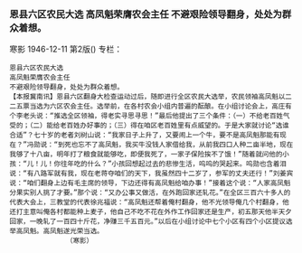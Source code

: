 ### 恩县六区农民大选  高凤魁荣膺农会主任  不避艰险领导翻身，处处为群众着想。
寒影
1946-12-11
第2版()
专栏：

    恩县六区农民大选
    高凤魁荣膺农会主任
    不避艰险领导翻身，处处为群众着想。
    【本报冀南讯】恩县六区翻身大检查运动过后，随即进行全区农民大选举，农民领袖高凤魁以二二五票当选为六区农会主任。选举前，在各村农会小组内普遍的酝酿。在小组讨论会上，高庄有个李老头说：“推选全区领袖，得老实寻思寻思！”最后他提出了三个条件：（一）不给老百姓气受的；（二）能给老百姓办好事的；（三）得在咱区老百姓里有点威望的。于是大家就讨论“选谁合适”？七十岁的老者刘树山说：“我家日子上升了，又要闹上一个牛，要不是高凤魁那能有现在？”冯勋说：“到死也忘不了高凤魁，我买牛没钱人家借给我，从前我四口人种二亩半地，现在我够了十八亩，明年打了粮食就能够吃，即便我死了，一家子保险挨不了饿！”随着就问他的小孩：“儿！儿！你往年吃的什么？”小孩回想起过去的悲惨生活，呜呜的哭起来。呜勋也含着泪说：“有八路军就有我，现在老蒋夺咱们的天下，我虽然四十二岁了，参军的丈夫还行！”刘姜宾说：“咱们翻身上边有毛主席的领导，下边还得有高凤魁给咱办事！”接着这个说：“人家高凤魁分果实别人挑了才要。”那个说：“又办公事又做活，在外跑回家还轧花。”在全区三百六十多人的代表大会上，三教堂的代表徐兆福说：“高凤魁还帮着俺村翻身，他不光领导俺几个村翻身，他还打主意叫俺各村都能种上麦子，他自己不吃不花在外作工作回家还是生产，初五那天他半天夕回家，一晚轧了一百四十斤花，净赚三千五百元。”以后在小组讨论中七个小区有四个小区提议选举高凤魁。高凤魁遂光荣当选。
                  （寒影）
